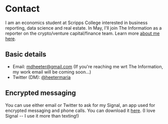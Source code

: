 # Contact 

I am an economics student at Scripps College interested in business reporting, data science and real estate. In May, I'll join The Information as a reporter on the crypto/venture capital/finance team. Learn more [about me here](https://github.com/heetermaria/about).

Basic details
---

* Email: mdheeter@gmail.com (If you're reaching me wrt The Information, my work email will be coming soon...) 
* Twitter (DM): [@heetermaria](https://twitter.com/heetermaria)

Encrypted messaging 
---

You can use either email or Twitter to ask for my Signal, an app used for encrypted messaging and phone calls. You can download it [here](https://signal.org/en/download/). (I love Signal -- I use it more than texting!) 


